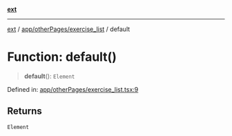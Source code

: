 [**ext**](../../../../README.md)

***

[ext](../../../../README.md) / [app/otherPages/exercise\_list](../README.md) / default

# Function: default()

> **default**(): `Element`

Defined in: [app/otherPages/exercise\_list.tsx:9](https://github.com/Dion-Krasniqi/workout-tracker/blob/d35cdad79815d530f1000c93f7ff12a99e28154b/Ext/app/otherPages/exercise_list.tsx#L9)

## Returns

`Element`
